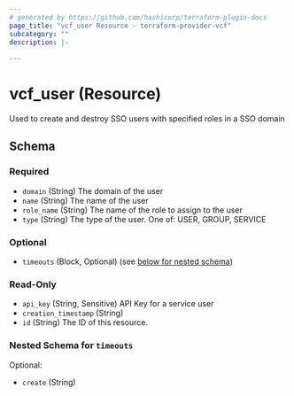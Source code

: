 ```yaml
---
# generated by https://github.com/hashicorp/terraform-plugin-docs
page_title: "vcf_user Resource - terraform-provider-vcf"
subcategory: ""
description: |-
  
---
```


# vcf_user (Resource)

Used to create and destroy SSO users with specified roles in a SSO domain 

<!-- schema generated by tfplugindocs -->
## Schema

### Required

- `domain` (String) The domain of the user
- `name` (String) The name of the user
- `role_name` (String) The name of the role to assign to the user
- `type` (String) The type of the user. One of: USER, GROUP, SERVICE

### Optional

- `timeouts` (Block, Optional) (see [below for nested schema](#nestedblock--timeouts))

### Read-Only

- `api_key` (String, Sensitive) API Key for a service user
- `creation_timestamp` (String)
- `id` (String) The ID of this resource.

<a id="nestedblock--timeouts"></a>
### Nested Schema for `timeouts`

Optional:

- `create` (String)


